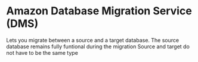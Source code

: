 # Amazon Database Migration Service (DMS)
Lets you migrate between a source and a target database. The source database remains fully funtional during the migration
Source and target do not have to be the same type

